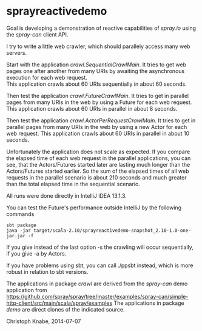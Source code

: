 sprayreactivedemo
=================

Goal is developing a demonstration of reactive capabilities of *spray.io* using the *spray-can* client API.

I try to write a little web crawler, which should parallely access many web servers.       
 
Start with the application *crawl.SequentialCrawlMain*. It tries to get web pages one after another from many URIs by awaiting the asynchronous execution for each web request.   
This application crawls about 60 URIs sequentially in about 60 seconds.
 
Then test the application *crawl.FutureCrawlMain*. It tries to get in parallel pages from many URIs in the web by using a Future for each web request.
This application crawls about 60 URIs in parallel in about 8 seconds.
 
Then test the application *crawl.ActorPerRequestCrawlMain*. It tries to get in parallel pages from many URIs in the web by using a new Actor for each web request.
This application crawls about 60 URIs in parallel in about 10 seconds.

Unfortunately the application does not scale as expected. If you compare the elapsed time of each web request in the parallel applications, 
you can see, that the Actors/Futures started later are lasting much longer than the Actors/Futures started earlier.
So the sum of the elapsed times of all web requests in the parallel scenario is about 210 seconds and much greater than the total elapsed time in the sequential scenario.

All runs were done directly in IntelliJ IDEA 13.1.3.

You can test the Future's performance outside IntelliJ by the following commands 

    sbt package
    java -jar target/scala-2.10/sprayreactivedemo-snapshot_2.10-1.0-one-jar.jar -f    

If you give instead of the last option -s the crawling will occur sequentially, if you give -a by Actors.

If you have problems using sbt, you can call ./ppsbt instead, which is more robust in relation to sbt versions.

The applications in package *crawl* are derived from the *spray-can* demo application from
    https://github.com/spray/spray/tree/master/examples/spray-can/simple-http-client/src/main/scala/spray/examples
The applications in package *demo* are direct clones of the indicated source.

Christoph Knabe, 2014-07-07
